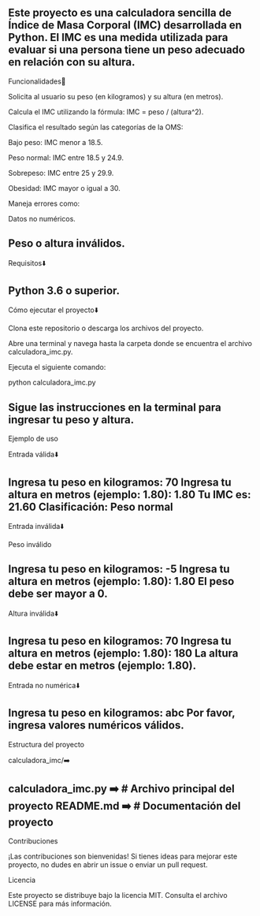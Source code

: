 Este proyecto es una calculadora sencilla de Índice de Masa Corporal (IMC) desarrollada en Python. El IMC es una medida utilizada para evaluar si una persona tiene un peso adecuado en relación con su altura.
------------------------------------------------------------------------------------------------
Funcionalidades🔗

Solicita al usuario su peso (en kilogramos) y su altura (en metros).

Calcula el IMC utilizando la fórmula: IMC = peso / (altura^2).

Clasifica el resultado según las categorías de la OMS:

Bajo peso: IMC menor a 18.5.

Peso normal: IMC entre 18.5 y 24.9.

Sobrepeso: IMC entre 25 y 29.9.

Obesidad: IMC mayor o igual a 30.

Maneja errores como:

Datos no numéricos.

Peso o altura inválidos.
------------------------------------------------------------------------------------------------
Requisitos⬇️

Python 3.6 o superior.
------------------------------------------------------------------------------------------------
Cómo ejecutar el proyecto⬇️

Clona este repositorio o descarga los archivos del proyecto.

Abre una terminal y navega hasta la carpeta donde se encuentra el archivo calculadora_imc.py.

Ejecuta el siguiente comando:

python calculadora_imc.py

Sigue las instrucciones en la terminal para ingresar tu peso y altura.
------------------------------------------------------------------------------------------------
Ejemplo de uso

Entrada válida⬇️

Ingresa tu peso en kilogramos: 70
Ingresa tu altura en metros (ejemplo: 1.80): 1.80
Tu IMC es: 21.60
Clasificación: Peso normal
------------------------------------------------------------------------------------------------
Entrada inválida⬇️

Peso inválido

Ingresa tu peso en kilogramos: -5
Ingresa tu altura en metros (ejemplo: 1.80): 1.80
El peso debe ser mayor a 0.
------------------------------------------------------------------------------------------------
Altura inválida⬇️

Ingresa tu peso en kilogramos: 70
Ingresa tu altura en metros (ejemplo: 1.80): 180
La altura debe estar en metros (ejemplo: 1.80).
------------------------------------------------------------------------------------------------
Entrada no numérica⬇️

Ingresa tu peso en kilogramos: abc
Por favor, ingresa valores numéricos válidos.
------------------------------------------------------------------------------------------------
Estructura del proyecto

calculadora_imc/➡️

 calculadora_imc.py ➡️ # Archivo principal del proyecto
 README.md ➡️          # Documentación del proyecto
-----------------------------------------------------------------------------------------------
Contribuciones

¡Las contribuciones son bienvenidas! Si tienes ideas para mejorar este proyecto, no dudes en abrir un issue o enviar un pull request.

Licencia

Este proyecto se distribuye bajo la licencia MIT. Consulta el archivo LICENSE para más información.
